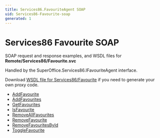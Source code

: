 ```yaml
---
title: Services86.FavouriteAgent SOAP
uid: Services86-Favourite-soap
generated: 1
---
```


# Services86 Favourite SOAP

SOAP request and response examples, and WSDL files for **Remote/Services86/Favourite.svc**

Handled by the <see cref="T:SuperOffice.Services86.IFavouriteAgent">SuperOffice.Services86.IFavouriteAgent</see> interface.

Download [WSDL file for Services86/Favourite](../Services86-Favourite.md) if you need to generate your own proxy code.

* [AddFavourite](AddFavourite.md)
* [AddFavourites](AddFavourites.md)
* [GetFavourites](GetFavourites.md)
* [IsFavourite](IsFavourite.md)
* [RemoveAllFavourites](RemoveAllFavourites.md)
* [RemoveFavourite](RemoveFavourite.md)
* [RemoveFavouritesById](RemoveFavouritesById.md)
* [ToggleFavourite](ToggleFavourite.md)
